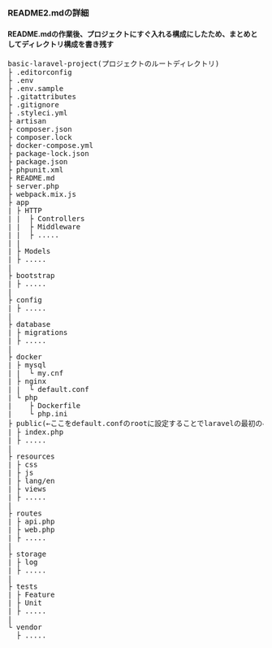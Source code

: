 ### README2.mdの詳細
#### README.mdの作業後、プロジェクトにすぐ入れる構成にしたため、まとめとしてディレクトリ構成を書き残す
<pre>
basic-laravel-project(プロジェクトのルートディレクトリ)
├ .editorconfig
├ .env
├ .env.sample
├ .gitattributes
├ .gitignore
├ .styleci.yml
├ artisan
├ composer.json
├ composer.lock
├ docker-compose.yml
├ package-lock.json
├ package.json
├ phpunit.xml
├ README.md
├ server.php
├ webpack.mix.js
├ app
| ├ HTTP
| |  ├ Controllers
| |  ├ Middleware
| |  ├ .....
| |   
| ├ Models
| ├ .....
|  
├ bootstrap
| ├ .....
|  
├ config
| ├ .....
|  
├ database
| ├ migrations
| ├ .....
|  
├ docker
| ├ mysql
| |  └ my.cnf
| ├ nginx
| |  └ default.conf
| └ php
|    ├ Dockerfile
|    └ php.ini
├ public(←ここをdefault.confのrootに設定することでlaravelの最初のページに繋がる)
| ├ index.php
| ├ .....
|  
├ resources
| ├ css
| ├ js
| ├ lang/en
| ├ views
| ├ .....
|  
├ routes
| ├ api.php
| ├ web.php
| ├ .....
|  
├ storage
| ├ log
| ├ .....
|  
├ tests
| ├ Feature
| ├ Unit
| ├ .....
|  
└ vendor
  ├ .....
</pre>
